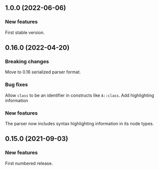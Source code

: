 ## 1.0.0 (2022-06-06)

### New features

First stable version.

## 0.16.0 (2022-04-20)

### Breaking changes

Move to 0.16 serialized parser format.

### Bug fixes

Allow `class` to be an identifier in constructs like `A::class`. Add highlighting information

### New features

The parser now includes syntax highlighting information in its node types.

## 0.15.0 (2021-09-03)

### New features

First numbered release.
